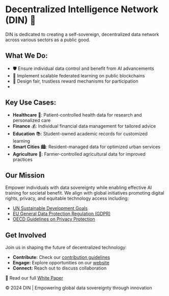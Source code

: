# Decentralized Intelligence Network (DIN) 🧠 

DIN is dedicated to creating a self-sovereign, decentralized data network across various sectors as a public good.

## What We Do:

- 🛡️ Ensure individual data control and benefit from AI advancements
- 🔗 Implement scalable federated learning on public blockchains
- 🎁 Design fair, trustless reward mechanisms for participation
- 
## Key Use Cases:

- **Healthcare** 🏥: Patient-controlled health data for research and personalized care
- **Finance** 💰: Individual financial data management for tailored advice
- **Education** 📚: Student-owned academic records for customized learning
- **Smart Cities** 🏙️: Resident-managed data for optimized urban services
- **Agriculture** 🌾: Farmer-controlled agricultural data for improved practices

## Our Mission

Empower individuals with data sovereignty while enabling effective AI training for societal benefit. We align with global initiatives promoting digital rights, privacy, and equitable technology access including:

- [UN Sustainable Development Goals](https://www.un.org/sustainabledevelopment/sustainable-development-goals/)
- [EU General Data Protection Regulation (GDPR)](https://gdpr-info.eu/)
- [OECD Guidelines on Privacy Protection](https://www.oecd.org/digital/ieconomy/privacy-guidelines.htm)

## Get Involved

Join us in shaping the future of decentralized technology:

- **Contribute:** Check our [contribution guidelines](link-to-guidelines)
- **Engage:** Explore opportunities on our [website](https://www.example.org)
- **Connect:** Reach out to discuss collaboration

📄 Read our full [White Paper](https://decentralized-intelligence-network.github.io/white-paper)

© 2024 DIN | Empowering global data sovereignty through innovation
